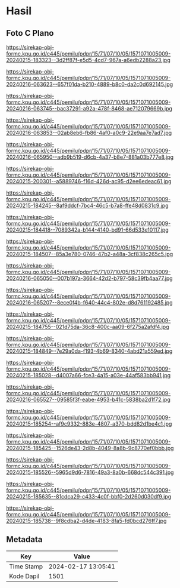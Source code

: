 # Hasil

## Foto C Plano

https://sirekap-obj-formc.kpu.go.id/c445/pemilu/pdpr/15/71/07/10/05/1571071005009-20240215-183323--3d2ff87f-e5d5-4cd7-967a-a6edb2288a23.jpg

https://sirekap-obj-formc.kpu.go.id/c445/pemilu/pdpr/15/71/07/10/05/1571071005009-20240216-063623--657f01da-b210-4889-b8c0-da2c0d692145.jpg

https://sirekap-obj-formc.kpu.go.id/c445/pemilu/pdpr/15/71/07/10/05/1571071005009-20240216-063745--bac37291-a92a-478f-8468-ae712079669b.jpg

https://sirekap-obj-formc.kpu.go.id/c445/pemilu/pdpr/15/71/07/10/05/1571071005009-20240216-063853--02ab8eb6-fb86-4af0-a0c9-22e9aa7e7ad7.jpg

https://sirekap-obj-formc.kpu.go.id/c445/pemilu/pdpr/15/71/07/10/05/1571071005009-20240216-065950--adb9b519-d6cb-4a37-b8e7-881a03b777e8.jpg

https://sirekap-obj-formc.kpu.go.id/c445/pemilu/pdpr/15/71/07/10/05/1571071005009-20240215-200301--a5889746-f16d-426d-ac95-d2ee6edeac61.jpg

https://sirekap-obj-formc.kpu.go.id/c445/pemilu/pdpr/15/71/07/10/05/1571071005009-20240215-184245--8af9ddcf-7bc4-46c5-b7a8-ffe48d0831c9.jpg

https://sirekap-obj-formc.kpu.go.id/c445/pemilu/pdpr/15/71/07/10/05/1571071005009-20240215-184418--7089342a-b144-4140-bd91-66d533e10117.jpg

https://sirekap-obj-formc.kpu.go.id/c445/pemilu/pdpr/15/71/07/10/05/1571071005009-20240215-184507--85a3e780-0746-47b2-a48a-3cf838c265c5.jpg

https://sirekap-obj-formc.kpu.go.id/c445/pemilu/pdpr/15/71/07/10/05/1571071005009-20240216-065050--007b197a-3664-42d2-b797-58c39fb4aa77.jpg

https://sirekap-obj-formc.kpu.go.id/c445/pemilu/pdpr/15/71/07/10/05/1571071005009-20240216-065207--8ece0f4b-f640-44c4-802e-d8d761192485.jpg

https://sirekap-obj-formc.kpu.go.id/c445/pemilu/pdpr/15/71/07/10/05/1571071005009-20240215-184755--021d75da-36c8-400c-aa09-6f275a2afdf4.jpg

https://sirekap-obj-formc.kpu.go.id/c445/pemilu/pdpr/15/71/07/10/05/1571071005009-20240215-184849--7e29a0da-f193-4b69-8340-4abd21a559ed.jpg

https://sirekap-obj-formc.kpu.go.id/c445/pemilu/pdpr/15/71/07/10/05/1571071005009-20240215-185028--d4007a66-fce3-4a15-a03e-44af583bb941.jpg

https://sirekap-obj-formc.kpu.go.id/c445/pemilu/pdpr/15/71/07/10/05/1571071005009-20240216-065527--09585f3f-eabe-4953-b41c-5838ba2d1f72.jpg

https://sirekap-obj-formc.kpu.go.id/c445/pemilu/pdpr/15/71/07/10/05/1571071005009-20240215-185254--af9c9332-883e-4807-a370-bdd82d1be4c1.jpg

https://sirekap-obj-formc.kpu.go.id/c445/pemilu/pdpr/15/71/07/10/05/1571071005009-20240215-185425--1526de43-2d8b-4049-8a8b-9c8770ef0bbb.jpg

https://sirekap-obj-formc.kpu.go.id/c445/pemilu/pdpr/15/71/07/10/05/1571071005009-20240215-185526--5965d9d6-7816-49a3-8a0b-668dc544c391.jpg

https://sirekap-obj-formc.kpu.go.id/c445/pemilu/pdpr/15/71/07/10/05/1571071005009-20240215-185635--81cdca29-c433-4c0f-bbf0-2d260d030df9.jpg

https://sirekap-obj-formc.kpu.go.id/c445/pemilu/pdpr/15/71/07/10/05/1571071005009-20240215-185738--9f8cdba2-d4de-4183-8fa5-fd0bcd276ff7.jpg


## Metadata

| Key        | Value               |
| ---------- | ------------------- |
| Time Stamp | 2024-02-17 13:05:41 |
| Kode Dapil | 1501                |



